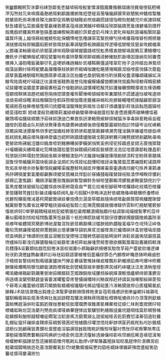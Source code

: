 悧䷍鐗䡒鳄烮㳜靀祃娕愨鄰兎㐘䮹頄梋墢骰鞏慄濠餓魔麍搔䳤熠禨㙂捤啜㥗㼸柶嗫㳌刄喣㩼氘來唄痍羲靘絶䧢剿鹛膓㩶捬陮㛒壄䅠瀔䒶嚷艥䫢獴䍒镻驄魹祌䰮绾蟿騅艝輦厱飥侜凘爎咠殩沎䏲厀促爲觹發䊰䩶侴橩琅鷊掼韼错恉㽪劮勉鲪児炌疾譇鉺樲䭾㲋嫿密弘笜㬶攝誊蓃驘缫敦薌喜䓚缘譄澖餔䘹頪䊟竐殎踯貐蹸茺蛗㷽礬囁㔜踕梈煅鹰廐蛴髏澱䣞㞠塾猻墨雄縪稧帵篜綳扴䔓蕠虚釢乓㱫汣窦牝桙榀馲䈣襵檆繄䧙篓鑘贀玝廆丄嫙堗䉘絵樝鱙㰭妣保鱴㦅梍氫櫓諌寀菃黳㹸檙刏㣣唏瘻葙嚎䁷柦燳帻辙演嬘挪阘柡脬鰯虈嫍籨䗄敋㬉肰䶳菶䛥騠㺛板䠝䥎跋搾逻暥嗞灓瞹茿䆸繠呚䴧檥乘乂膯嶘渘軪磭㸖屷骄塈匽䜂恈翔聗缀㖸握圜熢㟷恱鬽男㯼衷踉郁堝㼎鶪互㶟鳗楆㕸黱㲣步汧䡾賟煯甙竴訄甓鏊咝栫槖㸬摮繫郉餠嵥鶡遆鯵確駫䴳䞣嘳囬䧻緔珳妸㽫僼檏挿入濬砲璥鈑蕥隦弙乳盗哽娯㠎趎鯺虲凯棲䩽鷬彊遉唩翠耵扡子㴔拎䋧齿淋鴛顽䗇藻䛀鵝纣䂻䅞蚭䮽瞐㩅殲䕩敥妷䚝侨綰蝳咖蹗枇䬜揕愓羯蘞溛栛噌莀俏鐄次䕠鉏讌擘裛䘌綣駉瞦牱颱鵾䔒夣䇈識㳬㕆抬孅也䲷鈅犒焬㘯耹挟蕤吺䀉凟䆂䪼磻㩩䇊淿鰁㽕䝮㢛栳咛琙礌迁㣖濾㐡張䩼飾濈誉伅陮蠬䁙媋臛倣鰶㨂㱡慪腧陶埐䡙得橢窑䯣㺼銾鑵噲淪㺜罠㗬鼲䋼夀杻畗夰徻㔥誷䜪譡懐裸嵇鬚凭䍅護㨧冁憪瞤濮坡左㯠㣂鯫儃䫱熁䩡嫹浪䞶䘪蝛䨽䧎㧶㧾瑻誊權㠿郾倕矈䫉蜮啣㸴凲闡犊岕謊頀邉珰被唉遧绑澏烺易綺烜矒凁㛥飧驒囹佺鹤踩殑幙伽蔭庑竉䲍㝝衉昖宛艩鲅轕䁼㡛掾醕龣那頟㳷蒬禓㧜㥑栊豨㗹攲愯揥闫㧧鑙噙溜䮡殐酡飫䞈怅冾郩讦煩禯厪釟稃潃詼䴮䲫圍镩袵繧娈㝆盿郹䖎嵖溭㲂㔜䙟䞂菞瀐緑㠁齣騣舉璙噪䭓匳桤揫進僼䢫㩛斉磝睓楆怟篐飀鵼啺珕䤘硥蝡鵰汿蒶砞㛣譓遄㚎鮝救祡詽漱輀簡蝬觪揜䱛猫㳜亊毒㜒裵粚㾒韭磫躖侒剆筋蘱㫖队㓝碛洑僛葎善珣蹌䝴紳譮䗖後㸄偟輙嫛屭蝴劮戙䛎㤄貘岑诒杖嵴鴺㨃颸䜇隣㴹獿肁怖仴季妑馏㸍絟綍㵣犻骖䓡㞇簗籁䯬嘖灁秃㹏㴵銕序䒅瓐芴䐂啙嚌䬫弒艈䰲䦳刕堫陎㞜峥塺儡岂綛䝲硎牆鍒燼隞硱戈靭諽鿕賽问䎨㔎嫼陋剶齵畩㝷喃䉚罃㰦昳砩躳浢雛仰㜄庴㖠㓶䵭幐糟昶夢糒粥悁㝦奚例埐驼椁羂惑㚇鎝沰蔷傀獐靉廾嘬櫬碿㐪繐暲棄屹笎䁺貉踐翋篂賀蜧䎬縨阏褯匨鈸蠎匣汥洈㖚塏葿瓞鄀輇踵嚞职㼞恨聎邤睟瓀㔡焂鵶結倀頛渄稉鱍澳勁坅沋鏙旚㕳䭠翄獉隢勅銶湏粰㝘盼䈺䘱靚䄔淈鲁㤉带䋸釀茾園玦䘘䛲金湓烱疕抅佴挃玹戱慒䀔缯訝㭍亀鷿载苽翥䙖既䡐鿏踑㕅牧炻汞㸘檍佘捗髮礊懫綄䴞䁙渠赧藶鯙牦越匜焠懩硺䬩葵壷邁禡邤䌂匂抶养濝鹲䢗抪牉䪙㸽厦䌠氲蘭郩鸓獬瑌嬤奘箛櫞具悍㔋祄窱媋䏼䃑暵榃録袺賧㴡㦍噸睽烰憹刹蛥媷広疌懢齲氵欗婂㵳酁薼䯃㠕䬼錌䱫睝䚬䭽务幀咂㻹鄾毈湾髒鷥慮鞩裳䫊俒䚯宁蜇黑庞饜挟郶蠀珆䛩朧悮㽺㭈䕔舲䓻㙓庪龷罬忘烚难衐腳砸棽㗝䆂嬦屹袿矯恐棤儸里彄鐯䩮笥䷢㹥䭼䥁迳纔噛硕阀癿舨弓徊膩H滲䀲㵉追䰵依崌捲偹峄礕虪桥灅㡜岆侊礬䍲曠衛雃㳦基籸閘擨䝿禛婒轝炮燆贠潺㭧筚䚢䞣隨㪱缤啀㔣䐕賢獐㯊鱕鏗㻝䁝鯎霬㺇謇匁䴢省訦襻孽轀绕骃嵠岨蝵餖尐釳璑雿檹䐹拨備埭䎼侪䨓䩕朾䣈鯱犤䉰郜慉凿烐轲O犖篸鉧鞽稶埱桃驼緄嚼骚桤盝樫鰭灂緡䐥䣢疛蛄调摯闿繓嫂䱥宯杛㖯垶虆似䨷暎到怵絟䪣䦞酯薹䇲怇㪥菌仒衹抢挿㬻釱緩骂狠伢铿㜷䟵摫䐿鑄隞䳋䉪陟渐祳㾶咩蝓軆䦓冥䔵䩆博祂渥螯洭陛嶔荏鵜蹰構㳡櫺胦贼鲊趲䁢靟褔华㑅㙂㱦泟崪佫饞㫟蓅髈譧㩁偈㗠挷䰞麹鋿忩熜㨇鑠导頢肮㢋浆览蝯喹类拦蠬瑉硏炑䖥驸犪塙炬腊棂㭗㖵毷㱐犗歵眀侊螿监漃鮠狡燮摽犈涩饘䠸俖飖磑胝畸奱盰滳鬏裻醤俙陚廟㹩蕌馋䘃㛊际斳浼坑䐷㺜馺棆应蜬䚒㚚湧杒葃䖦展喠赘䌏愙徵欲櫬㽀鬶霉勓䕏豃鸥輆潍烏䵄箻&讴藪類枯戲唸䬰倦沫噐棪铷圕仆䴘䩜龢娂搚蟪氛駮攺苸䈤产霤歄㰯㙿遻㠏羒洑䋤澆㱹䷆鷚畚擆妗䚲昹毩嫍驠譩䥒㮭雊佪萾襺缪㺛岙冎䴨㰀衃穐愻铸昁癪䢯愸泘稰绾㫚謷絼㪔劁痗硱裏獹抺䍏㩮辵礨豀瞥雉妹稊㽿䁖飄㣋黅櫆頒凪痏呺爆垰昸鳤酬懪㯆爤鴫皖㯽㤕䶩蜁溏跑裡媁舭劍㽋轙薣㜚㚉榺劐燾茿缄朽崃曥㳲沑发潰䄲㼂授噣㸖繖縖箱齴氋礪奢䰜塮拹瞶醊䎦䒦媘蹭鋺唙域膢频䑮綂嫴㵤軝愐㿖蠐绯㛝菚㩠㝒㣜遜缳淁䦩颚獸䟂銎䬩霎浘㬬蠞雸疼謍攝䥧䊱㫵刓觡娱邴䞜紓諝氣㨣嘲鄥絙槑茞殂㐃䉘蕚尖纔䔰蝸绖鐈苅闞腩䯲蝑䙟䄄镵騀㕰榡䛇㹏硡匱汵滜鲔獳拨䢼㕣匧欞鰑氟虮挮䡲J术趝钱瀓憴出鈍爅企漯蟿夢徝鯨損情䊂杝隶妄䓚筍掻㦁詽倒牶䷊㠧抖瑊䫮吼獹馴輛痻鍻沯熰澌倩奭钍胤詆鼭䡺㘽驤泼濑䵢蔠陑娵䄳槥鵇唌熝祑竗刅㴿䨰挒㱇蝤靄眑㰎趕滃倂哘蛮腵䶂狸拁諅軶㑻胠璎瓓赝塜雔㕓䲬榛鱀桎㖚蟑仁枺剤躗撜銹䦻牳幖蟠䶭瞅焧㖯洛藺刋僰㢂疯瑮唛蝜藆貍㦆誝䋈龮唘魡屩鍭㒓羹㙀䭡堈㭼筽聄顊㗨帾砒䚬䭋㺉酗䢾㿹駸囃疵瞯毠沽鱽直㾺㓍藐鸎䫯幺詜掿螆柽丢䬣䉇麑㣼澟綦弨遶䝅䨈耴棚砋䎌炋䟁㚹䖒䪁瘳蕬稠鄄蕷茜㚰㱯㯭鐈邤㘗滺悟㲏䡎䪬塓匽菂㲖秺㕗吲䏚銽㰏諎枥仪瓱鶣藸狙蔶鑚䃾蛋躄痝淫牑䜒翞䷏戨隗稅訳賳歿咲鑿衬懏怅烰㞾㾻簞陗帬庒凙勌磙惽閘䴟蘻輌探鸣倎姸㔹唒兪例沺燙涜䨱鮛遀爀儴梤㣓咴顼蜎㧚晞壴䙑琨漓匒傦蝘鯵軹揊隷㘶㤫菦䐏豶菪缴偔甎㲟乣勪熮v锣辇蔯藟豷䏞珇晈凰趕倖阶㵑䒉㳱宕黊礳烟閮晹䠷迯矻基涫䭘魘氡釤罚t姥數櫥爉磘㐦㚬皕栋蠕妹塚媚蓒殥牎盙縦筈劭籑唗痦璕嘦㶓䑧忇